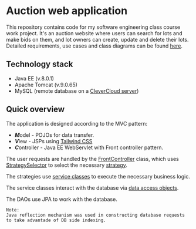 # Auction web application
This repository contains code for my software engineering class
course work project. It's an auction website where users can search for lots
and make bids on them, and lot owners can create, update and delete their lots. 
Detailed requirements, use cases and class diagrams can be found [here](https://docs.google.com/document/d/1l7PJY_uS_KNs8tnArPabn-X4kCJ8Uwf0/edit?usp=sharing&ouid=101538184761084668100&rtpof=true&sd=true).   

## Technology stack

- Java EE (v.8.0.1)
- Apache Tomcat (v.9.0.65)
- MySQL (remote database on a [CleverCloud server](https://www.clever-cloud.com/)) 


## Quick overview
The application is designed according to the MVC pattern:

- ***M***odel - POJOs for data transfer.
- ***V***iew  - JSPs using [Tailwind CSS][2] 
- ***C***ontroller - Java EE WebServlet with Front controller pattern.

The user requests are handled by the [FrontController](./src/main/java/com/example/cw/controllers/FrontController.java) 
class, which uses [StrategySelector](./src/main/java/com/example/cw/controllers/StrategySelector.java) to select
 the necessary [strategy](./src/main/java/com/example/cw/controllers/Strats).


The strategies use [service classes](./src/main/java/com/example/cw/services) to execute
the necessary business logic.

The service classes interact with the database via [data access objects](./src/main/java/com/example/cw/dao). 

The DAOs use JPA to work with the database.

```
Note:
Java reflection mechanism was used in constructing database requests to take advantade of DB side indexing.
```

[2]:(https://tailwindcss.com/)

